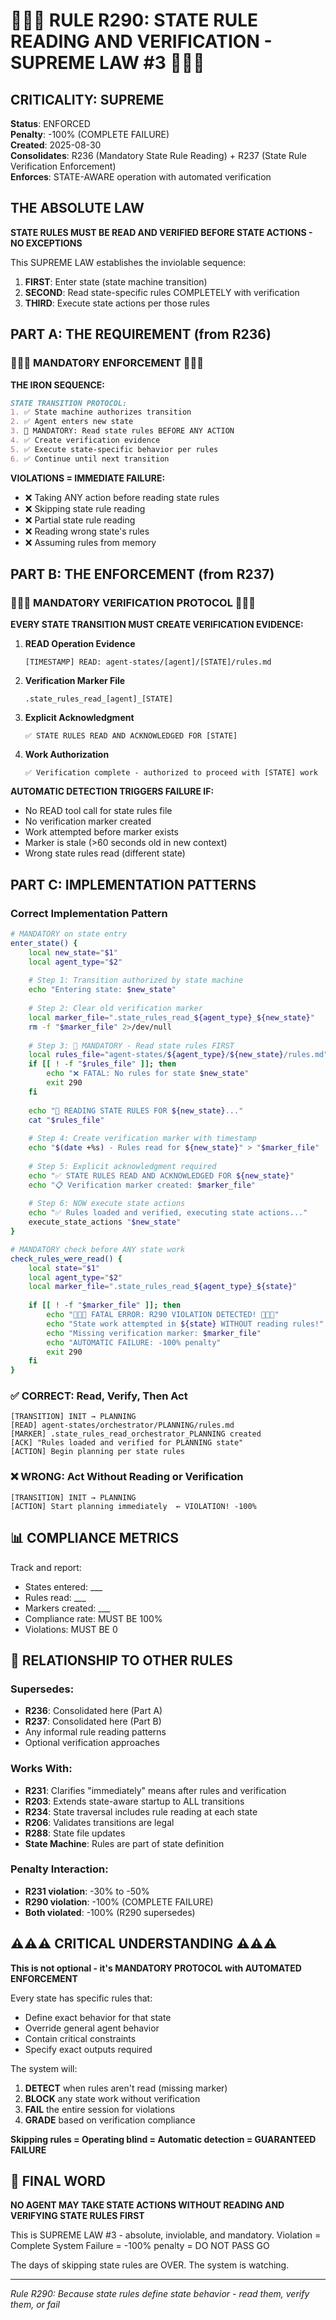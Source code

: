 # 🔴🔴🔴 RULE R290: STATE RULE READING AND VERIFICATION - SUPREME LAW #3 🔴🔴🔴

## CRITICALITY: SUPREME
**Status**: ENFORCED  
**Penalty**: -100% (COMPLETE FAILURE)  
**Created**: 2025-08-30  
**Consolidates**: R236 (Mandatory State Rule Reading) + R237 (State Rule Verification Enforcement)  
**Enforces**: STATE-AWARE operation with automated verification  

## THE ABSOLUTE LAW

**STATE RULES MUST BE READ AND VERIFIED BEFORE STATE ACTIONS - NO EXCEPTIONS**

This SUPREME LAW establishes the inviolable sequence:
1. **FIRST**: Enter state (state machine transition)
2. **SECOND**: Read state-specific rules COMPLETELY with verification
3. **THIRD**: Execute state actions per those rules

## PART A: THE REQUIREMENT (from R236)

### 🚨🚨🚨 MANDATORY ENFORCEMENT 🚨🚨🚨

**THE IRON SEQUENCE:**
```markdown
STATE TRANSITION PROTOCOL:
1. ✅ State machine authorizes transition
2. ✅ Agent enters new state
3. 🔴 MANDATORY: Read state rules BEFORE ANY ACTION
4. ✅ Create verification evidence
5. ✅ Execute state-specific behavior per rules
6. ✅ Continue until next transition
```

**VIOLATIONS = IMMEDIATE FAILURE:**
- ❌ Taking ANY action before reading state rules
- ❌ Skipping state rule reading
- ❌ Partial state rule reading
- ❌ Reading wrong state's rules
- ❌ Assuming rules from memory

## PART B: THE ENFORCEMENT (from R237)

### 🚨🚨🚨 MANDATORY VERIFICATION PROTOCOL 🚨🚨🚨

**EVERY STATE TRANSITION MUST CREATE VERIFICATION EVIDENCE:**

1. **READ Operation Evidence**
   ```
   [TIMESTAMP] READ: agent-states/[agent]/[STATE]/rules.md
   ```

2. **Verification Marker File**
   ```
   .state_rules_read_[agent]_[STATE]
   ```

3. **Explicit Acknowledgment**
   ```
   ✅ STATE RULES READ AND ACKNOWLEDGED FOR [STATE]
   ```

4. **Work Authorization**
   ```
   ✅ Verification complete - authorized to proceed with [STATE] work
   ```

**AUTOMATIC DETECTION TRIGGERS FAILURE IF:**
- No READ tool call for state rules file
- No verification marker created
- Work attempted before marker exists
- Marker is stale (>60 seconds old in new context)
- Wrong state rules read (different state)

## PART C: IMPLEMENTATION PATTERNS

### Correct Implementation Pattern

```bash
# MANDATORY on state entry
enter_state() {
    local new_state="$1"
    local agent_type="$2"
    
    # Step 1: Transition authorized by state machine
    echo "Entering state: $new_state"
    
    # Step 2: Clear old verification marker
    local marker_file=".state_rules_read_${agent_type}_${new_state}"
    rm -f "$marker_file" 2>/dev/null
    
    # Step 3: 🔴 MANDATORY - Read state rules FIRST
    local rules_file="agent-states/${agent_type}/${new_state}/rules.md"
    if [[ ! -f "$rules_file" ]]; then
        echo "❌ FATAL: No rules for state $new_state"
        exit 290
    fi
    
    echo "📖 READING STATE RULES FOR ${new_state}..."
    cat "$rules_file"
    
    # Step 4: Create verification marker with timestamp
    echo "$(date +%s) - Rules read for ${new_state}" > "$marker_file"
    
    # Step 5: Explicit acknowledgment required
    echo "✅ STATE RULES READ AND ACKNOWLEDGED FOR ${new_state}"
    echo "📋 Verification marker created: $marker_file"
    
    # Step 6: NOW execute state actions
    echo "✅ Rules loaded and verified, executing state actions..."
    execute_state_actions "$new_state"
}

# MANDATORY check before ANY state work
check_rules_were_read() {
    local state="$1"
    local agent_type="$2"
    local marker_file=".state_rules_read_${agent_type}_${state}"
    
    if [[ ! -f "$marker_file" ]]; then
        echo "🔴🔴🔴 FATAL ERROR: R290 VIOLATION DETECTED! 🔴🔴🔴"
        echo "State work attempted in ${state} WITHOUT reading rules!"
        echo "Missing verification marker: $marker_file"
        echo "AUTOMATIC FAILURE: -100% penalty"
        exit 290
    fi
}
```

### ✅ CORRECT: Read, Verify, Then Act
```
[TRANSITION] INIT → PLANNING
[READ] agent-states/orchestrator/PLANNING/rules.md
[MARKER] .state_rules_read_orchestrator_PLANNING created
[ACK] "Rules loaded and verified for PLANNING state"
[ACTION] Begin planning per state rules
```

### ❌ WRONG: Act Without Reading or Verification
```
[TRANSITION] INIT → PLANNING
[ACTION] Start planning immediately  ← VIOLATION! -100%
```

## 📊 COMPLIANCE METRICS

Track and report:
- States entered: ___
- Rules read: ___
- Markers created: ___
- Compliance rate: MUST BE 100%
- Violations: MUST BE 0

## 🔴 RELATIONSHIP TO OTHER RULES

### Supersedes:
- **R236**: Consolidated here (Part A)
- **R237**: Consolidated here (Part B)
- Any informal rule reading patterns
- Optional verification approaches

### Works With:
- **R231**: Clarifies "immediately" means after rules and verification
- **R203**: Extends state-aware startup to ALL transitions
- **R234**: State traversal includes rule reading at each state
- **R206**: Validates transitions are legal
- **R288**: State file updates
- **State Machine**: Rules are part of state definition

### Penalty Interaction:
- **R231 violation**: -30% to -50%
- **R290 violation**: -100% (COMPLETE FAILURE)
- **Both violated**: -100% (R290 supersedes)

## ⚠️⚠️⚠️ CRITICAL UNDERSTANDING ⚠️⚠️⚠️

**This is not optional - it's MANDATORY PROTOCOL with AUTOMATED ENFORCEMENT**

Every state has specific rules that:
- Define exact behavior for that state
- Override general agent behavior
- Contain critical constraints
- Specify exact outputs required

The system will:
1. **DETECT** when rules aren't read (missing marker)
2. **BLOCK** any state work without verification
3. **FAIL** the entire session for violations
4. **GRADE** based on verification compliance

**Skipping rules = Operating blind = Automatic detection = GUARANTEED FAILURE**

## 🔴 FINAL WORD

**NO AGENT MAY TAKE STATE ACTIONS WITHOUT READING AND VERIFYING STATE RULES FIRST**

This is SUPREME LAW #3 - absolute, inviolable, and mandatory.
Violation = Complete System Failure = -100% penalty = DO NOT PASS GO

The days of skipping state rules are OVER. The system is watching.

---
*Rule R290: Because state rules define state behavior - read them, verify them, or fail*